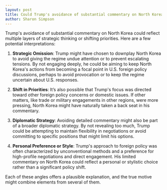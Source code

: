 ```yaml
---
layout: post
title: Could Trump's avoidance of substantial commentary on North Korea signal a shift in the importance of the issue for U.S. foreign policy, or was it a strategic omission?
author: Sharon Simpson
---
```

Trump's avoidance of substantial commentary on North Korea could reflect multiple layers of strategic thinking or shifting priorities. Here are a few potential interpretations:

1. **Strategic Omission**: Trump might have chosen to downplay North Korea to avoid giving the regime undue attention or to prevent escalating tensions. By not engaging deeply, he could be aiming to keep North Korea's actions from becoming a focal point in U.S. foreign policy discussions, perhaps to avoid provocation or to keep the regime uncertain about U.S. responses.

2. **Shift in Priorities**: It’s also possible that Trump's focus was directed toward other foreign policy concerns or domestic issues. If other matters, like trade or military engagements in other regions, were more pressing, North Korea might have naturally taken a back seat in his commentary.

3. **Diplomatic Strategy**: Avoiding detailed commentary might also be part of a broader diplomatic strategy. By not revealing too much, Trump could be attempting to maintain flexibility in negotiations or avoid committing to specific positions that might limit his options.

4. **Personal Preference or Style**: Trump's approach to foreign policy was often characterized by unconventional methods and a preference for high-profile negotiations and direct engagement. His limited commentary on North Korea could reflect a personal or stylistic choice rather than a significant policy shift.

Each of these angles offers a plausible explanation, and the true motive might combine elements from several of them.

